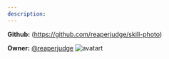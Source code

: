 ```yaml
---
description: 
---
```



**Github:** (https://github.com/reaperjudge/skill-photo)

**Owner:** [@reaperjudge](https://github.com/reaperjudge) ![avatart](https://avatars1.githubusercontent.com/u/38620064?v=4)

